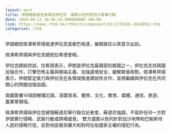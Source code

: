 ```yaml
---
layout: post
title: 伊朗總統就任後首訪伊拉克　譴責以色列對加沙軍事行動
date: 2024-09-12 10:46:54.000000000 +08:00
link: https://news.rthk.hk/rthk/ch/component/k2/1770326-20240912.htm
categories: rthk
---
```


伊朗總統佩澤希齊揚抵達伊拉克首都巴格達，展開就任以來首次出訪。
 
佩澤希齊揚與伊拉克總統拉希德會晤。

伊拉克總統府說，拉希德表示，伊朗是伊拉克最親密的鄰國之一，伊拉克支持兩國加強合作，打擊恐怖主義與極端主義、加強邊境安全、緩解緊張局勢。佩澤希齊揚表示，伊朗堅定致力與伊拉克在各領域推進建設性合作，並將繼續與伊拉克在共同關心的問題加強協調。
 
兩國簽署14項諒解備忘錄，涵蓋貿易、體育、文化、教育、媒體、通信、旅遊、農業等領域。 

佩澤希齊揚與伊拉克總理蘇達尼舉行聯合記者會，蘇達尼強調，不容許任何一方對伊朗實行侵略、武裝行動或跨境威脅。 雙方譴責以色列針對加沙地帶和巴勒斯坦人民的侵略行徑，反對地區衝突擴大和對阿拉伯國家主權的侵犯行為。
